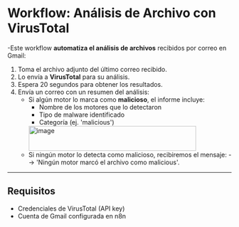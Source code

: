 # Workflow: Análisis de Archivo con VirusTotal

-Este workflow **automatiza el análisis de archivos** recibidos por correo en Gmail:

1. Toma el archivo adjunto del último correo recibido.  
2. Lo envía a **VirusTotal** para su análisis.  
3. Espera 20 segundos para obtener los resultados.  
4. Envía un correo con un resumen del análisis:  
   - Si algún motor lo marca como **malicioso**, el informe incluye:  
     - Nombre de los motores que lo detectaron  
     - Tipo de malware identificado  
     - Categoría (ej. 'malicious')
     <img width="376" height="56" alt="image" src="https://github.com/user-attachments/assets/42daeed8-7cce-44bb-ab0c-98c764e33243" />
   - Si ningún motor lo detecta como malicioso, recibiremos el mensaje:  --> 'Ningún motor marcó el archivo como malicious'.

---------------------------------------------------------------------------------------------------------------------------------------------------------------------------------------------------------------------------------------------

## Requisitos
- Credenciales de VirusTotal (API key)
- Cuenta de Gmail configurada en n8n
